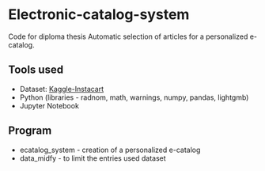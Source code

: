 # Electronic-catalog-system

Code for diploma thesis Automatic selection of articles for a personalized e-catalog.


## Tools used

- Dataset: [Kaggle-Instacart](https://www.kaggle.com/competitions/instacart-market-basket-analysis/data)
- Python (libraries - radnom, math, warnings, numpy, pandas, lightgmb)
- Jupyter Notebook


## Program

- ecatalog_system - creation of a personalized e-catalog
- data_midfy - to limit the entries used dataset

